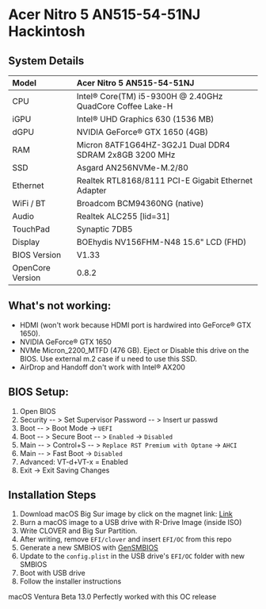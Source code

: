 # Acer Nitro 5 AN515-54-51NJ Hackintosh

## System Details

| Model            | Acer Nitro 5 AN515-54-51NJ                                 |
| :--------------- | :--------------------------------------------------------- |
| CPU              | Intel® Core(TM) i5-9300H @ 2.40GHz QuadCore Coffee Lake-H  |
| iGPU             | Intel® UHD Graphics 630 (1536 MB)                          |
| dGPU             | NVIDIA GeForce® GTX 1650 (4GB)                             |
| RAM              | Micron 8ATF1G64HZ-3G2J1 Dual DDR4 SDRAM 2x8GB 3200 MHz     |
| SSD              | Asgard AN256NVMe-M.2/80                                    |
| Ethernet         | Realtek RTL8168/8111 PCI-E Gigabit Ethernet Adapter        |
| WiFi / BT        | Broadcom BCM94360NG (native)                               |
| Audio            | Realtek ALC255 [lid=31]                                    |
| TouchPad         | Synaptic 7DB5                                              |
| Display          | BOEhydis NV156FHM-N48 15.6" LCD (FHD)                      |
| BIOS Version     | V1.33                                                      |
| OpenCore Version | 0.8.2                                                      |

## What's not working:

- HDMI (won't work because HDMI port is hardwired into GeForce® GTX 1650).
- NVIDIA GeForce® GTX 1650
- NVMe Micron_2200_MTFD (476 GB). Eject or Disable this drive on the BIOS. Use external m.2 case if u need to use this SSD.
- AirDrop and Handoff don't work with Intel® AX200


## BIOS Setup:

1. Open BIOS
2. Security -- > Set Supervisor Password -- > Insert ur passwd
3. Boot -- > Boot Mode -> `UEFI`
4. Boot -- > Secure Boot -- > `Enabled` -> `Disabled`
5. Main -- > Control+S -- > `Replace RST Premium with Optane` -> `AHCI`
6. Main -- > Fast Boot -> `Disabled`
7. Advanced: VT-d+VT-x = Enabled
6. Exit -> Exit Saving Changes


## Installation Steps

1. Download macOS Big Sur image by click on the magnet link: [Link](https://rutracker.org/forum/viewtopic.php?t=5928524)
2. Burn a macOS image to a USB drive with R-Drive Image (inside ISO)
3. Write CLOVER and Big Sur Partition.
4. After writing, remove `EFI/clover` and insert `EFI/OC` from this repo
4. Generate a new SMBIOS with [GenSMBIOS](https://github.com/corpnewt/GenSMBIOS)
5. Update to the `config.plist` in the USB drive's `EFI/OC` folder with new SMBIOS
6. Boot with USB drive
7. Follow the installer instructions

macOS Ventura Beta 13.0 Perfectly worked with this OC release
